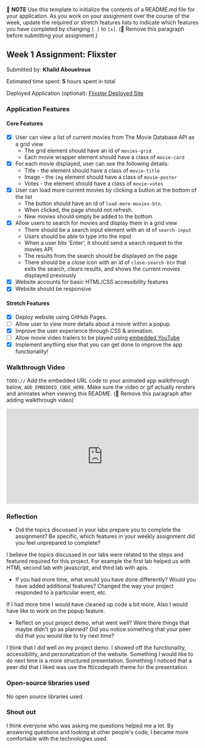 📝 **NOTE** Use this template to initialize the contents of a README.md file for your application. As you work on your assignment over the course of the week, update the required or stretch features lists to indicate which features you have completed by changing `[ ]` to `[x]`. (🚫 Remove this paragraph before submitting your assignment.)

## Week 1 Assignment: Flixster

Submitted by: **Khalid Abouelrous**

Estimated time spent: **5** hours spent in total

Deployed Application (optional): [Flixster Deployed Site](https://khalidh7.github.io)

### Application Features

#### Core Features

- [x] User can view a list of current movies from The Movie Database API as a grid view
  - The grid element should have an id of `movies-grid`
  - Each movie wrapper element should have a class of `movie-card`
- [x] For each movie displayed, user can see the following details:
  - Title - the element should have a class of `movie-title`
  - Image - the `img` element should have a class of `movie-poster`
  - Votes - the element should have a class of `movie-votes`
- [x] User can load more current movies by clicking a button at the bottom of the list
  - The button should have an id of `load-more-movies-btn`.
  - When clicked, the page should not refresh.
  - New movies should simply be added to the bottom
- [x] Allow users to search for movies and display them in a grid view
  - There should be a search input element with an id of `search-input`
  - Users should be able to type into the input
  - When a user hits 'Enter', it should send a search request to the movies API
  - The results from the search should be displayed on the page
  - There should be a close icon with an id of `close-search-btn` that exits the search, clears results, and shows the current movies displayed previously
- [x] Website accounts for basic HTML/CSS accessibility features
- [x] Website should be responsive

#### Stretch Features

- [x] Deploy website using GitHub Pages.
- [ ] Allow user to view more details about a movie within a popup.
- [x] Improve the user experience through CSS & animation.
- [ ] Allow movie video trailers to be played using [embedded YouTube](https://support.google.com/youtube/answer/171780?hl=en)
- [x] Implement anything else that you can get done to improve the app functionality!

### Walkthrough Video

`TODO://` Add the embedded URL code to your animated app walkthrough below, `ADD_EMBEDDED_CODE_HERE`. Make sure the video or gif actually renders and animates when viewing this README. (🚫 Remove this paragraph after adding walkthrough video)

<div style="position: relative; padding-bottom: 49.375%; height: 0;"><iframe src="https://www.loom.com/embed/173cb3683e0c4d80b666ec802975b316" frameborder="0" webkitallowfullscreen mozallowfullscreen allowfullscreen style="position: absolute; top: 0; left: 0; width: 100%; height: 100%;"></iframe></div>

### Reflection

- Did the topics discussed in your labs prepare you to complete the assignment? Be specific, which features in your weekly assignment did you feel unprepared to complete?

I believe the topics discussed in our labs were related to the steps and featured required for this project. For example the first lab helped us with HTMl, second lab with javascript, and third lab with apis.

- If you had more time, what would you have done differently? Would you have added additional features? Changed the way your project responded to a particular event, etc.
  
If I had more time I would have cleaned up code a bit more. Also I would have like to work on the popup feature.

- Reflect on your project demo, what went well? Were there things that maybe didn't go as planned? Did you notice something that your peer did that you would like to try next time?

I think that I did well on my project demo. I showed off the functionality, accessibility, and personalization of the website. Something I would like to do next time is a more structured presentation. Something I noticed that a peer did that I liked was use the ftl/codepath theme for the presentation. 

### Open-source libraries used

No open source libraries used.

### Shout out

I think everyone who was asking me questions helped me a lot. By answering questions and looking at other people's code, I became more comfortable with the technologies used.